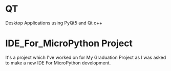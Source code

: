 # QT
Desktop Applications using PyQt5 and Qt c++

# IDE_For_MicroPython Project
It's a project which I've worked on for My Graduation Project as I was asked to make a new IDE For MicroPython development.
